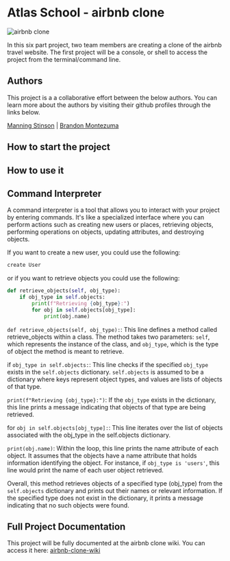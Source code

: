 # Atlas School - airbnb clone

![airbnb clone](https://github.com/manningstinson/atlas-AirBnB_clone/assets/104523090/2293c7ad-a821-417a-8acb-dc2c6961d06b)

In this six part project, two team members are creating a clone of the airbnb travel website. The first project will be a console, or shell to access the project from the terminal/command line.

## Authors

This project is a a collaborative effort between the below authors. You can learn more about the authors by visiting their github profiles through the links below.

[Manning Stinson](https://github.com/manningstinson) |
[Brandon Montezuma](https://github.com/bmontezuma)

## How to start the project

## How to use it

## Command Interpreter

A command interpreter is a tool that allows you to interact with your project by entering commands. It's like a specialized interface where you can perform actions such as creating new users or places, retrieving objects, performing operations on objects, updating attributes, and destroying objects.

If you want to create a new user, you could use the following:

```python
create User
```

or if you want to retrieve objects you could use the following:
```Python
def retrieve_objects(self, obj_type):
    if obj_type in self.objects:
        print(f"Retrieving {obj_type}:")
        for obj in self.objects[obj_type]:
            print(obj.name)
```
```def retrieve_objects(self, obj_type):```: This line defines a method called retrieve_objects within a class. The method takes two parameters: ```self```, which represents the instance of the class, and ```obj_type```, which is the type of object the method is meant to retrieve.

if ```obj_type in self.objects:```: This line checks if the specified ```obj_type``` exists in the ```self.objects``` dictionary. ```self.objects``` is assumed to be a dictionary where keys represent object types, and values are lists of objects of that type.

```print(f"Retrieving {obj_type}:")```: If the ```obj_type``` exists in the dictionary, this line prints a message indicating that objects of that type are being retrieved.

for ```obj in self.objects[obj_type]:```: This line iterates over the list of objects associated with the obj_type in the self.objects dictionary.

```print(obj.name)```: Within the loop, this line prints the name attribute of each object. It assumes that the objects have a name attribute that holds information identifying the object. 
For instance, if ```obj_type is 'users'```, this line would print the name of each user object retrieved.

Overall, this method retrieves objects of a specified type (obj_type) from the ```self.objects``` dictionary and prints out their names or relevant information. If the specified type does not exist in the dictionary, it prints a message indicating that no such objects were found.



## Full Project Documentation

This project will be fully documented at the airbnb clone wiki. You can access it here:
[airbnb-clone-wiki](https://github.com/manningstinson/atlas-AirBnB_clone/wiki/Home-%7C-airbnb-clone)
